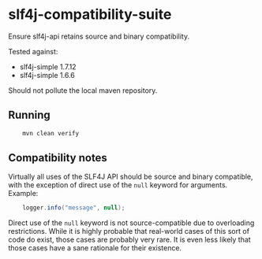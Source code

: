 # slf4j-compatibility-suite
Ensure slf4j-api retains source and binary compatibility.

Tested against:

* slf4j-simple 1.7.12
* slf4j-simple 1.6.6

Should not pollute the local maven repository.

## Running

```sh
    mvn clean verify
```

## Compatibility notes

Virtually all uses of the SLF4J API should be source and binary compatible,
with the exception of direct use of the `null` keyword for arguments.
Example:

```java
    logger.info("message", null);
```

Direct use of the `null` keyword is not source-compatible due to overloading
restrictions. While it is highly probable that real-world cases of this sort
of code do exist, those cases are probably very rare. It is even less likely
that those cases have a sane rationale for their existence.
